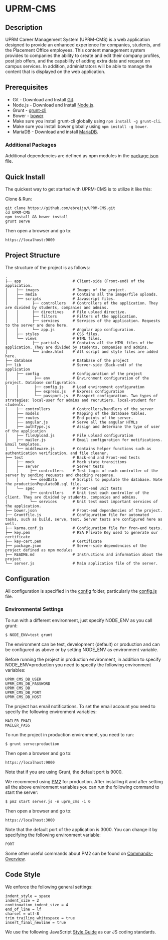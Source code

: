 UPRM-CMS
========

## Description

UPRM Career Management System (UPRM-CMS) is a web application designed to provide an enhanced experience for companies, students, and the Placement Office employees. This content management system provides to companies the ability to create and edit their company profiles, post job offers, and the capability of adding extra data and request on campus services. In addition, administrators will be able to manage the content that is displayed on the web application.

## Prerequisites

* Git - Download and Install [Git](https://git-scm.com/downloads).
* Node.js - Download and Install [Node.js](https://nodejs.org/en/download/).
* Grunt - [grunt-cli](http://gruntjs.com/getting-started)
* Bower - [bower](http://bower.io/) 
* Make sure you install grunt-cli globally using `npm install -g grunt-cli`.
* Make sure you install bower globally using `npm install -g bower`.
* MariaDB - Download and install [MariaDB](https://downloads.mariadb.org/).

### Additional Packages

Additional dependencies are defined as npm modules in the [package.json](/package.json) file. 

## Quick Install

  The quickest way to get started with UPRM-CMS is to utilize it like this:

  Clone & Run:

    git clone https://github.com/ebreijo/UPRM-CMS.git
    cd UPRM-CMS
    npm install && bower install
    grunt serve

  Then open a browser and go to:

    https://localhost:9000

## Project Structure

  The structure of the project is as follows:
  
    .
    ├── app                       # Client-side (Front-end) of the application.
    │    ├── images               # Images of the project.
    │    ├── media                # Contains all the image/file uploads.
    │    ├── scripts              # Javascript files.
    │    │      ├── controllers   # Controllers of the application. They are divided by students, companies and admins.
    │    │      ├── directives    # File upload directive.
    │    │      ├── filters       # Filters of the application.
    │    │      ├── services      # Services of the application. Requests to the server are done here.
    │    │      └── app.js        # Angular app configuration.
    │    ├── styles               # CSS files.
    │    └── views                # HTML files.
    │           ├── partials      # Contains all the HTML files of the application. They are divided by students, companies and admins.
    │           └── index.html    # All script and style files are added here.
    ├── database                  # Database of the project
    ├── lib                       # Server-side (Back-end) of the application
    │    ├── config               # Configuaration of the project
    │    │       ├── env          # Environment configuration of the project. Database configuration.
    │    │       ├── config.js    # Load environment configuration
    │    │       ├── express.js   # Express configuration
    │    │       └── passport.js  # Passport configuration. Two types of strategies: local-user for admins and recrutiers, local-student for students.
    │    ├── controllers          # Controllers/handlers of the server
    │    ├── models               # Mapping of the database tables.
    │    ├── routes               # End points of the server.
    │    ├── angular.js           # Serve all the angular HTMLs
    │    ├── authType.js          # Assign and determine the type of user of the application
    │    ├── fileUpload.js        # File upload configuration
    │    ├── mailer.js            # Email configuration for notifications. Email templates.
    │    └── middleware.js        # Contains helper functions such as authentication verification, and file cleaner.
    ├── test                      # Back-end and Front-end tests
    │    ├── mock                 # Mock state transitions
    │    ├── server               # Server tests
    │    │     ├── controllers    # Test logic of each controller of the server by sending requests and checking response.
    │    │     └── seedData       # Scripts to populate the database. Note the productionPopulateDB.sql file.
    │    └── spec                 # Front-end unit tests
    │          ├── controllers    # Unit test each controller of the client. They are divided by students, companies and admins.
    │          └── services       # Unit test most important services of the application.
    ├── bower.json                # Front-end dependencies of the project.
    ├── Gruntfile.js              # Configuration file for automated tasks, such as build, serve, test. Server tests are configured here as well.
    ├── karma.conf.js             # Configuration file for fron-end tests.
    ├── key.pem                   # RSA Private Key used to generate our certificate
    ├── key-cert.pem              # Certificate
    ├── package.json              # Server-side dependencies of the project defined as npm modules
    ├── README.md                 # Instructions and information about the project
    └── server.js                 # Main application file of the server.
  
## Configuration

  All configuration is specified in the [config](/lib/config) folder, particularly the [config.js](/lib/config/config.js) file.

### Environmental Settings

  To run with a different environment, just specify NODE_ENV as you call grunt:

    $ NODE_ENV=test grunt

   The environment can be test, development (default) or production and can be configured as above or by setting NODE_ENV as environment variable.
   
   Before running the project in production environment, in addition to specify NODE_ENV=production you need to specify the following environment variables:
    
    UPRM_CMS_DB_USER
    UPRM_CMS_DB_PASSWORD
    UPRM_CMS_DB
    UPRM_CMS_DB_PORT
    UPRM_CMS_DB_HOST
    
   The project has email notifications. To set the email account you need to specify the following environment variables:
    
    MAILER_EMAIL
    MAILER_PASS
    
   To run the project in production environment, you need to run:
      
    $ grunt serve:production
    
   Then open a browser and go to:
    
    https://localhost:9000
    
   Note that if you are using Grunt, the default port is 9000.
    
   We recommend using [PM2](http://pm2.keymetrics.io/) for production. After installing it and after setting all the above environment variables you can run the following command to start the server:
   
    $ pm2 start server.js -n uprm_cms -i 0
    
   Then open a browser and go to:
       
    https://localhost:3000
    
   Note that the default port of the application is 3000. You can change it by specifying the following environment variable:
   
    PORT

   Some other useful commands about PM2 can be found on [Commands-Overview](https://github.com/Unitech/pm2#commands-overview).
   
## Code Style

  We enforce the following general settings:

    indent_style = space
    indent_size = 2
    continuation_indent_size = 4
    end_of_line = lf
    charset = utf-8
    trim_trailing_whitespace = true
    insert_final_newline = true


  We use the following JavaScript [Style Guide](http://goo.gl/b3LFBH) as our JS coding standards.
